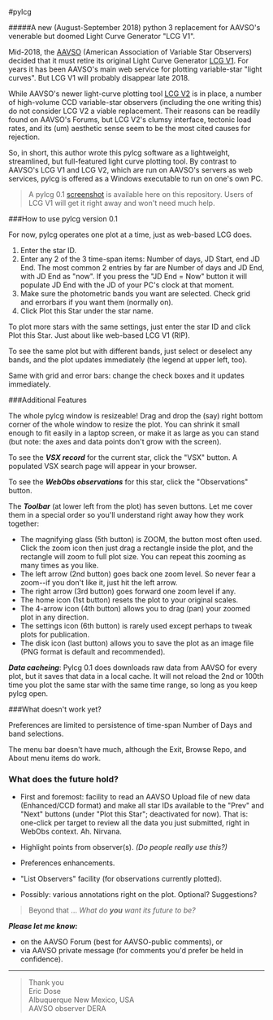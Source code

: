 #pylcg

#####A new (August-September 2018) python 3 replacement for AAVSO's venerable but doomed Light Curve Generator "LCG V1".

Mid-2018, the [AAVSO](http://www.aavso.org) (American Association of Variable Star Observers) decided that it must retire its original Light Curve Generator [LCG V1](https://www.aavso.org/lcg). For years it has been AAVSO's main web service for plotting variable-star "light curves". But LCG V1 will probably disappear late 2018.
 
While AAVSO's newer light-curve plotting tool [LCG V2](https://www.aavso.org/LCGv2/) is in place, a number of high-volume CCD variable-star observers (including the one writing this) do not consider LCG V2 a viable replacement. Their reasons can be readily found on AAVSO's Forums, but LCG V2's clumsy interface, tectonic load rates, and its (um) aesthetic sense seem to be the most cited causes for rejection.    

So, in short, this author wrote this pylcg software as a lightweight, streamlined, but full-featured light curve plotting tool. By contrast to AAVSO's LCG V1 and LCG V2, which are run on AAVSO's servers as web services, pylcg is offered as a Windows executable to run on one's own PC.

>A pylcg 0.1 [screenshot](https://github.com/edose/pylcg/pylcg/screenshot_pylcg.png) is available here on this repository. Users of LCG V1 will get it right away and won't need much help.

###How to use pylcg version 0.1

For now, pylcg operates one plot at a time, just as web-based LCG does.

1. Enter the star ID. 
2. Enter any 2 of the 3 time-span items: Number of days, JD Start, end JD End. The most common 2 entries by far are Number of days and JD End, with JD End as "now". If you press the "JD End = Now" button it will populate JD End with the JD of your PC's clock at that moment.
3. Make sure the photometric bands you want are selected. Check grid and errorbars if you want them (normally on).
4. Click Plot this Star under the star name.

To plot more stars with the same settings, just enter the star ID and click Plot this Star. Just about like web-based LCG V1 (RIP).

To see the same plot but with different bands, just select or deselect any bands, and the plot updates immediately (the legend at upper left, too).

Same with grid and error bars: change the check boxes and it updates immediately.

###Additional Features

The whole pylcg window is resizeable! Drag and drop the (say) right bottom corner of the whole window to resize the plot. You can shrink it small enough to fit easily in a laptop screen, or make it as large as you can stand (but note: the axes and data points don't grow with the screen).

To see the **_VSX record_** for the current star, click the "VSX" button. A populated VSX search page will appear in your browser.

To see the **_WebObs observations_** for this star, click the "Observations" button.

The _**Toolbar**_ (at lower left from the plot) has seven buttons. Let me cover them in a special order so you'll understand right away how they work together:
* The magnifying glass (5th button) is ZOOM, the button most often used. Click the zoom icon then just drag a rectangle inside the plot, and the rectangle will zoom to full plot size. You can repeat this zooming as many times as you like.
* The left arrow (2nd button) goes back one zoom level. So never fear a zoom--if you don't like it, just hit the left arrow.
* The right arrow (3rd button) goes forward one zoom level if any.
* The home icon (1st button) resets the plot to your original scales.
* The 4-arrow icon (4th button) allows you to drag (pan) your zoomed plot in any direction.
* The settings icon (6th button) is rarely used except perhaps to tweak plots for publication.
* The disk icon (last button) allows you to save the plot as an image file (PNG format is default and recommended).

_**Data cacheing**_: Pylcg 0.1 does downloads raw data from AAVSO for every plot, but it saves that data in a local cache. It will not reload the 2nd or 100th time you plot the same star with the same time range, so long as you keep pylcg open.

###What doesn't work yet?

Preferences are limited to persistence of time-span Number of Days and band selections.

The menu bar doesn't have much, although the Exit, Browse Repo, and About menu items do work.

### What does the future hold?

* First and foremost: facility to read an AAVSO Upload file of new data (Enhanced/CCD format) and make all star IDs available to the "Prev" and "Next" buttons (under "Plot this Star"; deactivated for now). That is: one-click per target to review all the data you just submitted, right in WebObs context. Ah. Nirvana.

* Highlight points from observer(s). _(Do people really use this?)_

* Preferences enhancements.

* "List Observers" facility (for observations currently plotted).

* Possibly: various annotations right on the plot. Optional? Suggestions?

>Beyond that ... _What do **you** want its future to be?_
 
 **_Please let me know:_**
* on the AAVSO Forum (best for AAVSO-public comments), or
* via AAVSO private message (for comments you'd prefer be held in confidence).

- - -

>Thank you\
>Eric Dose\
>Albuquerque New Mexico, USA\
>   AAVSO observer DERA
